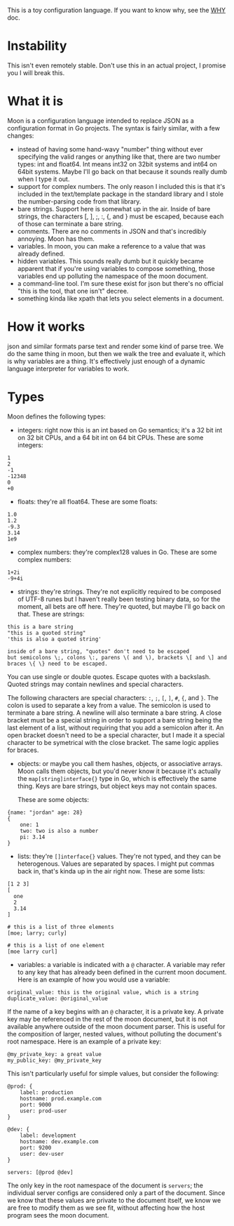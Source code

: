 This is a toy configuration language.  If you want to know why, see the [WHY](WHY.md) doc.

# Instability

This isn't even remotely stable.  Don't use this in an actual project, I
promise you I will break this.

# What it is

Moon is a configuration language intended to replace JSON as a configuration
format in Go projects.  The syntax is fairly similar, with a few changes:

- instead of having some hand-wavy "number" thing without ever specifying the
  valid ranges or anything like that, there are two number types: int and
  float64.  Int means int32 on 32bit systems and int64 on 64bit systems.  Maybe
  I'll go back on that because it sounds really dumb when I type it out.
- support for complex numbers.  The only reason I included this is that it's
  included in the text/template package in the standard library and I stole the
  number-parsing code from that library.
- bare strings.  Support here is somewhat up in the air.  Inside of bare
  strings, the characters [, ], ;, :, {, and } must be escaped, because each of
  those can terminate a bare string.
- comments.  There are no comments in JSON and that's incredibly annoying.
  Moon has them.
- variables.  In moon, you can make a reference to a value that was already
  defined.
- hidden variables.  This sounds really dumb but it quickly became apparent
  that if you're using variables to compose something, those variables end up
  polluting the namespace of the moon document.
- a command-line tool.  I'm sure these exist for json but there's no official
  "this is the tool, that one isn't" decree.
- something kinda like xpath that lets you select elements in a document.

# How it works

json and similar formats parse text and render some kind of parse tree.  We do
the same thing in moon, but then we walk the tree and evaluate it, which is why
variables are a thing.  It's effectively just enough of a dynamic language
interpreter for variables to work.

# Types

Moon defines the following types:

- integers: right now this is an int based on Go semantics; it's a 32 bit int
  on 32 bit CPUs, and a 64 bit int on 64 bit CPUs.  These are some integers:

```
1
2
-1
-12348
0
+0
```

- floats: they're all float64.  These are some floats:

```
1.0
1.2
-9.3
3.14
1e9
```

- complex numbers: they're complex128 values in Go.  These are some complex numbers:

```
1+2i
-9+4i
```

- strings: they're strings.  They're not explicitly required to be composed of
  UTF-8 runes but I haven't really been testing binary data, so for the moment,
  all bets are off here.  They're quoted, but maybe I'll go back on that.
  These are strings:

```
this is a bare string
"this is a quoted string"
'this is also a quoted string'

inside of a bare string, "quotes" don't need to be escaped
but semicolons \;, colons \:, parens \( and \), brackets \[ and \] and braces \{ \} need to be escaped.
```

  You can use single or double quotes.  Escape quotes with a backslash.  Quoted
  strings may contain newlines and special characters.

  The following characters are special characters: `:`, `;`, `[`, `]`, `#`,
  `{`, and `}`.  The colon is used to separate a key from a value.  The
  semicolon is used to terminate a bare string.  A newline will also terminate
  a bare string.  A close bracket must be a special string in order to support
  a bare string being the last element of a list, without requiring that you
  add a semicolon after it.  An open bracket doesn't need to be a special
  character, but I made it a special character to be symetrical with the close
  bracket.  The same logic applies for braces.

- objects: or maybe you call them hashes, objects, or associative arrays.  Moon
  calls them objects, but you'd never know it because it's actually the
  `map[string]interface{}` type in Go, which is effectively the same thing.
  Keys are bare strings, but object keys may not contain spaces.

  These are some objects:

```
{name: "jordan" age: 28}
{
    one: 1
    two: two is also a number
    pi: 3.14
}
```

- lists: they're `[]interface{}` values.  They're not typed, and they can be
  heterogenous.  Values are separated by spaces.  I might put commas back in,
  that's kinda up in the air right now.  These are some lists:

```
[1 2 3]
[
  one
  2
  3.14
]

# this is a list of three elements
[moe; larry; curly]

# this is a list of one element
[moe larry curl]
```

- variables: a variable is indicated with a `@` character.  A variable may
  refer to any key that has already been defined in the current moon document.
  Here is an example of how you would use a variable:

```
original_value: this is the original value, which is a string
duplicate_value: @original_value
```

  If the name of a key begins with an `@` character, it is a private key.  A
  private key may be referenced in the rest of the moon document, but it is not
  available anywhere outside of the moon document parser.  This is useful for
  the composition of larger, nested values, without polluting the document's
  root namespace.  Here is an example of a private key:

```
@my_private_key: a great value
my_public_key: @my_private_key
```

  This isn't particularly useful for simple values, but consider the following:

```
@prod: {
    label: production
    hostname: prod.example.com
    port: 9000
    user: prod-user
}

@dev: {
    label: development
    hostname: dev.example.com
    port: 9200
    user: dev-user
}

servers: [@prod @dev]
```

  The only key in the root namespace of the document is `servers`; the
  individual server configs are considered only a part of the document.  Since
  we know that these values are private to the document itself, we know we are
  free to modify them as we see fit, without affecting how the host program
  sees the moon document.
